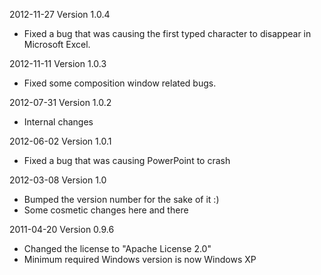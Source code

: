 2012-11-27 Version 1.0.4
  * Fixed a bug that was causing the first typed character to disappear in Microsoft Excel.

2012-11-11 Version 1.0.3
  * Fixed some composition window related bugs.

2012-07-31 Version 1.0.2
  * Internal changes

2012-06-02 Version 1.0.1
  * Fixed a bug that was causing PowerPoint to crash

2012-03-08 Version 1.0
  * Bumped the version number for the sake of it :)
  * Some cosmetic changes here and there

2011-04-20 Version 0.9.6
  * Changed the license to "Apache License 2.0"
  * Minimum required Windows version is now Windows XP